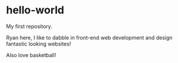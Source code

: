 # hello-world
My first repository.

Ryan here, I like to dabble in front-end web development and design fantastic looking websites!

Also love basketball!
